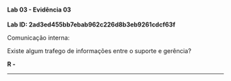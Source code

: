 
#### Lab 03 - Evidência 03

**Lab ID: 2ad3ed455bb7ebab962c226d8b3eb9261cdcf63f**


Comunicação interna:  

Existe algum trafego de informações entre o suporte e gerência?

**R -**

---


